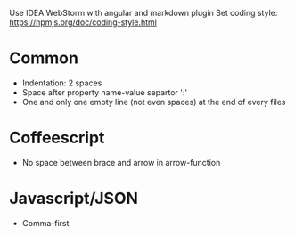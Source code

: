 Use IDEA WebStorm with angular and markdown plugin
Set coding style: https://npmjs.org/doc/coding-style.html

# Common

- Indentation: 2 spaces
- Space after property name-value separtor ':'
- One and only one empty line (not even spaces) at the end of every files

# Coffeescript

- No space between brace and arrow in arrow-function

# Javascript/JSON
- Comma-first
